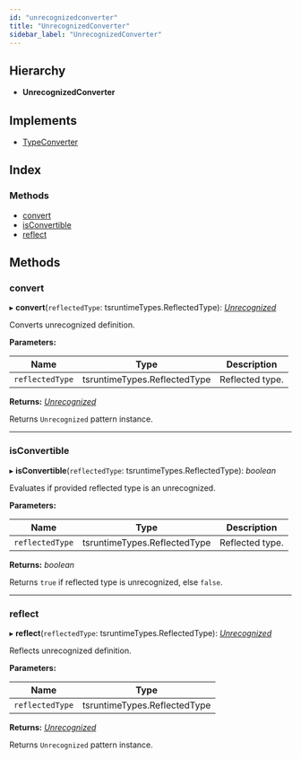 ```yaml
---
id: "unrecognizedconverter"
title: "UnrecognizedConverter"
sidebar_label: "UnrecognizedConverter"
---
```


## Hierarchy

* **UnrecognizedConverter**

## Implements

* [TypeConverter](../interfaces/types.typeconverter.md)

## Index

### Methods

* [convert](unrecognizedconverter.md#convert)
* [isConvertible](unrecognizedconverter.md#isconvertible)
* [reflect](unrecognizedconverter.md#reflect)

## Methods

###  convert

▸ **convert**(`reflectedType`: tsruntimeTypes.ReflectedType): *[Unrecognized](unrecognized.md)*

Converts unrecognized definition.

**Parameters:**

Name | Type | Description |
------ | ------ | ------ |
`reflectedType` | tsruntimeTypes.ReflectedType | Reflected type. |

**Returns:** *[Unrecognized](unrecognized.md)*

Returns `Unrecognized` pattern instance.

___

###  isConvertible

▸ **isConvertible**(`reflectedType`: tsruntimeTypes.ReflectedType): *boolean*

Evaluates if provided reflected type is an unrecognized.

**Parameters:**

Name | Type | Description |
------ | ------ | ------ |
`reflectedType` | tsruntimeTypes.ReflectedType | Reflected type. |

**Returns:** *boolean*

Returns `true` if reflected type is unrecognized, else `false`.

___

###  reflect

▸ **reflect**(`reflectedType`: tsruntimeTypes.ReflectedType): *[Unrecognized](unrecognized.md)*

Reflects unrecognized definition.

**Parameters:**

Name | Type |
------ | ------ |
`reflectedType` | tsruntimeTypes.ReflectedType |

**Returns:** *[Unrecognized](unrecognized.md)*

Returns `Unrecognized` pattern instance.
